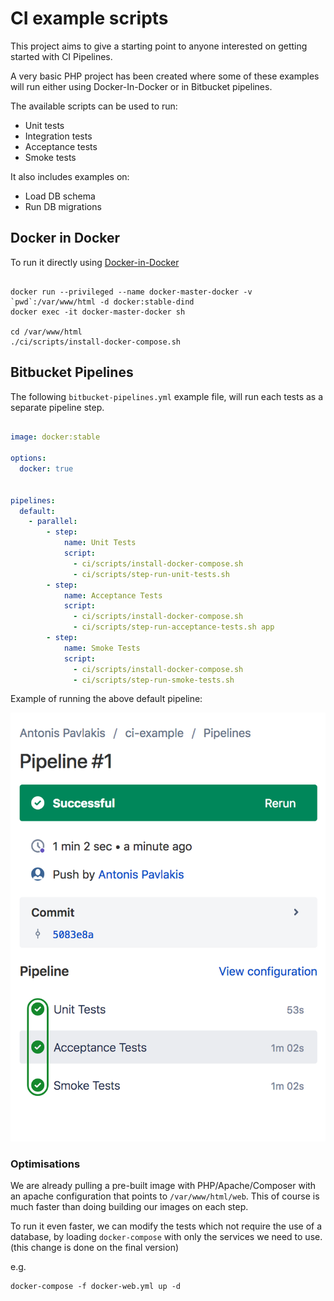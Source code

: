 # CI example scripts

This project aims to give a starting point to anyone interested on getting started with CI Pipelines.

A very basic PHP project has been created where some of these examples will run either using Docker-In-Docker or in Bitbucket pipelines.


The available scripts can be used to run:

* Unit tests
* Integration tests
* Acceptance tests
* Smoke tests


It also includes examples on:

* Load DB schema
* Run DB migrations

## Docker in Docker

To run it directly using [Docker-in-Docker](https://hub.docker.com/_/docker/)

```

docker run --privileged --name docker-master-docker -v `pwd`:/var/www/html -d docker:stable-dind
docker exec -it docker-master-docker sh

cd /var/www/html
./ci/scripts/install-docker-compose.sh 
```

## Bitbucket Pipelines

The following `bitbucket-pipelines.yml` example file, will run each tests as a separate pipeline step.

```yml

image: docker:stable

options:
  docker: true


pipelines:
  default:
    - parallel:
        - step:
            name: Unit Tests
            script:
              - ci/scripts/install-docker-compose.sh
              - ci/scripts/step-run-unit-tests.sh
        - step:
            name: Acceptance Tests
            script:
              - ci/scripts/install-docker-compose.sh
              - ci/scripts/step-run-acceptance-tests.sh app
        - step:
            name: Smoke Tests
            script:
              - ci/scripts/install-docker-compose.sh
              - ci/scripts/step-run-smoke-tests.sh


```

Example of running the above default pipeline:


![alt text](docs/images/bitbucket-pipeline-default.png "Default pipeline screenshot")

### Optimisations

We are already pulling a pre-built image with PHP/Apache/Composer with an apache configuration that points to `/var/www/html/web`.
This of course is much faster than doing building our images on each step.

To run it even faster, we can modify the tests which not require the use of a database, by loading `docker-compose` with only the services we need to use. (this change is done on the final version)

e.g.

```
docker-compose -f docker-web.yml up -d
```



